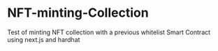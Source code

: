 # NFT-minting-Collection

Test of minting NFT collection with a previous whitelist Smart Contract using next.js and hardhat
